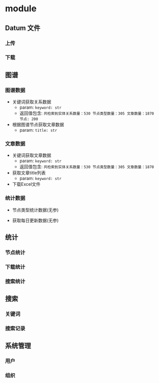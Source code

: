 # module

## Datum 文件

### 上传

### 下载

## 图谱

### 图谱数据
+ 关键词获取关系数据
    + param: `keyword: str`
    + 返回值包含: `共检索到实体关系数量：530 节点类型数量：305 文章数量：1870 节点: 200`
+ 根据图谱节点获取文章数据
    + param: `title: str`

### 文章数据
+ 关键词获取文章数据
    + param: `keyword: str`
    + 返回值包含: `共检索到实体关系数量：530 节点类型数量：305 文章数量：1870`
+ 获取文章title列表
    + param: `keyword: str`
+ 下载Excel文件

### 统计数据
+ 节点类型统计数据(无参)

+ 获取每日更新数据(无参)

## 统计

### 节点统计

### 下载统计

### 搜索统计



## 搜索

### 关键词

### 搜索记录

## 系统管理

### 用户

### 组织


